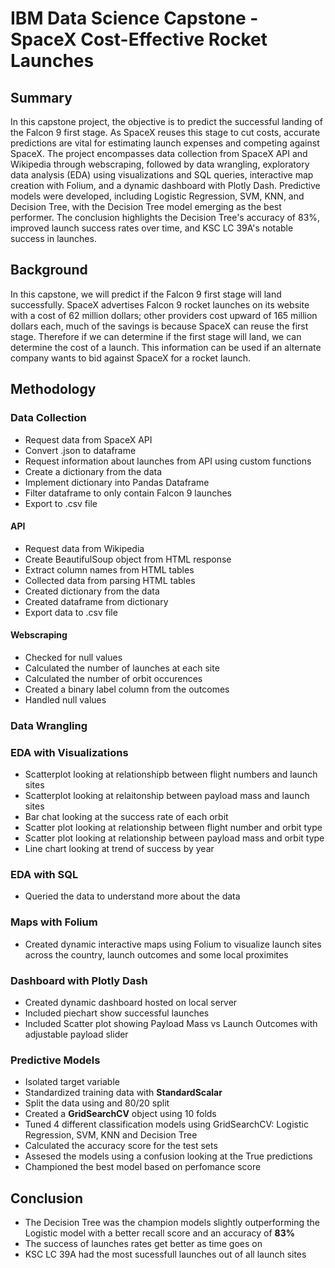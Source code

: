 # IBM Data Science Capstone - SpaceX Cost-Effective Rocket Launches

## Summary
In this capstone project, the objective is to predict the successful landing of the Falcon 9 first stage. As SpaceX reuses this stage to cut costs, accurate predictions are vital for estimating launch expenses and competing against SpaceX. The project encompasses data collection from SpaceX API and Wikipedia through webscraping, followed by data wrangling, exploratory data analysis (EDA) using visualizations and SQL queries, interactive map creation with Folium, and a dynamic dashboard with Plotly Dash. Predictive models were developed, including Logistic Regression, SVM, KNN, and Decision Tree, with the Decision Tree model emerging as the best performer. The conclusion highlights the Decision Tree's accuracy of 83%, improved launch success rates over time, and KSC LC 39A's notable success in launches.

## Background
In this capstone, we will predict if the Falcon 9 first stage will land successfully. SpaceX advertises Falcon 9 rocket launches on its website with a cost of 62 million dollars; other providers cost upward of 165 million dollars each, much of the savings is because SpaceX can reuse the first stage. Therefore if we can determine if the first stage will land, we can determine the cost of a launch. This information can be used if an alternate company wants to bid against SpaceX for a rocket launch.

## Methodology

### Data Collection
* Request data from SpaceX API
* Convert .json to dataframe
* Request information about launches from API using custom functions
* Create a dictionary from the data
* Implement dictionary into Pandas Dataframe
* Filter dataframe to only contain Falcon 9 launches
* Export to .csv file
  
#### API
* Request data from Wikipedia
* Create BeautifulSoup object from HTML response
* Extract column names from HTML tables
* Collected data from parsing HTML tables
* Created dictionary from the data
* Created dataframe from dictionary
* Export data to .csv file
  
#### Webscraping
* Checked for null values
* Calculated the number of launches at each site
* Calculated the number of orbit occurences
* Created a binary label column from the outcomes
* Handled null values
  
### Data Wrangling

### EDA with Visualizations
* Scatterplot looking at relationshipb between flight numbers and launch sites
* Scatterplot looking at relaitonship between payload mass and launch sites
* Bar chat looking at the success rate of each orbit
* Scatter plot looking at relationship between flight number and orbit type
* Scatter plot looking at relationship between payload mass and orbit type
* Line chart looking at trend of success by year
  
### EDA with SQL
* Queried the data to understand more about the data

### Maps with Folium
* Created dynamic interactive maps using Folium to visualize launch sites across the country, launch outcomes and some local proximites
  
### Dashboard with Plotly Dash
* Created dynamic dashboard hosted on local server
* Included piechart show successful launches
* Included Scatter plot showing Payload Mass vs Launch Outcomes with adjustable payload slider
  
### Predictive Models
* Isolated target variable
* Standardized training data with **StandardScalar**
* Split the data using and 80/20 split
* Created a **GridSearchCV** object using 10 folds
* Tuned 4 different classification models using GridSearchCV: Logistic Regression, SVM, KNN and Decision Tree
* Calculated the accuracy score for the test sets
* Assesed the models using a confusion looking at the True predictions
* Championed the best model based on perfomance score
  
## Conclusion
* The Decision Tree was the champion models slightly outperforming the Logistic model with a better recall score and an accuracy of **83%**
* The success of launches rates get better as time goes on
* KSC LC 39A had the most sucessfull launches out of all launch sites

